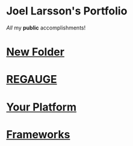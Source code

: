 # Joel Larsson's Portfolio

_All_ my **public** accomplishments!

# [New Folder](New%20Folder)
# [REGAUGE](REGAUGE)
# [Your Platform](Your%20Platform)
# [Frameworks](Frameworks%20Games)
